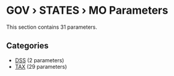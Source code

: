 # GOV › STATES › MO Parameters

This section contains 31 parameters.

## Categories

- [DSS](dss/index.md) (2 parameters)
- [TAX](tax/index.md) (29 parameters)

